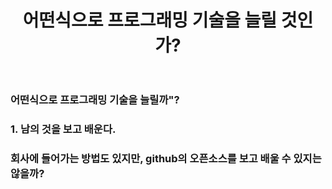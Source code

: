 ﻿---
layout: post
title: 어떤식으로 프로그래밍 기술을 늘릴 것인가?
thinking: true
---

### 어떤식으로 프로그래밍 기술을 늘릴까"?

### 1. 남의 것을 보고 배운다.
### 회사에 들어가는 방법도 있지만, github의 오픈소스를 보고 배울 수 있지는 않을까?